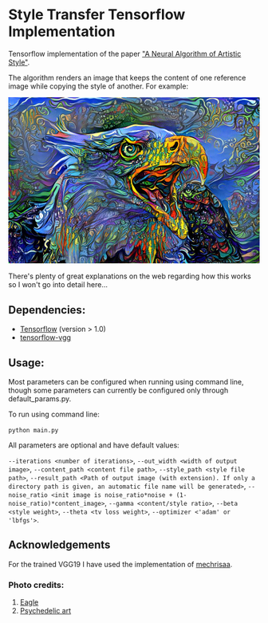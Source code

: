 # Style Transfer Tensorflow Implementation

Tensorflow implementation of the paper ["A Neural Algorithm of Artistic Style"](https://arxiv.org/abs/1508.06576). 

The algorithm renders an image that keeps the content of one reference image while copying the style of another. For example:




<img src="images/result/eagle3/eagle&psy21.jpg" width="790">





There's plenty of great explanations on the web regarding how this works so I won't go into detail here... 


## Dependencies:
* [Tensorflow](https://www.tensorflow.org/install/) (version > 1.0)
* [tensorflow-vgg](https://github.com/machrisaa/tensorflow-vgg)

## Usage:
Most parameters can be configured when running using command line, though some parameters can currently be configured only through default_params.py.

To run using command line:

`python main.py`

All parameters are optional and have default values:

`--iterations <number of iterations>`, `--out_width <width of output image>`, `--content_path <content file path>`, `--style_path <style file path>`, `--result_path <Path of output image (with extension). If only a directory path is given, an automatic file name will be generated>`, `--noise_ratio <init image is noise_ratio*noise + (1-noise_ratio)*content_image>`, `--gamma <content/style ratio>`, `--beta <style weight>`, `--theta <tv loss weight>`, `--optimizer <'adam' or 'lbfgs'>`.

## Acknowledgements 
For the trained VGG19 I have used the implementation of [mechrisaa](https://github.com/machrisaa/tensorflow-vgg).


### Photo credits:

1. [Eagle](https://www.flickr.com/photos/jacobmeredith/)
2. [Psychedelic art](http://wallpaperspack.info/?p=52239)
